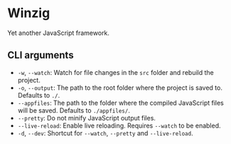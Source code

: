 
# Winzig

Yet another JavaScript framework.

## CLI arguments
- `-w`, `--watch`: Watch for file changes in the `src` folder and rebuild the project.
- `-o`, `--output`: The path to the root folder where the project is saved to. Defaults to `./`.
- `--appfiles`: The path to the folder where the compiled JavaScript files will be saved. Defaults to `./appfiles/`.
- `--pretty`: Do not minify JavaScript output files.
- `--live-reload`: Enable live reloading. Requires `--watch` to be enabled.
- `-d`, `--dev`: Shortcut for `--watch`, `--pretty` and `--live-reload`.

